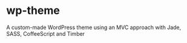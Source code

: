 # wp-theme
A custom-made WordPress theme using an MVC approach with Jade, SASS, CoffeeScript and Timber
